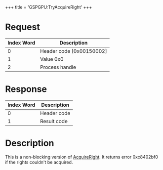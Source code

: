 +++
title = 'GSPGPU:TryAcquireRight'
+++

# Request

| Index Word | Description                |
|------------|----------------------------|
| 0          | Header code \[0x00150002\] |
| 1          | Value 0x0                  |
| 2          | Process handle             |

# Response

| Index Word | Description |
|------------|-------------|
| 0          | Header code |
| 1          | Result code |

# Description

This is a non-blocking version of
[AcquireRight](GSPGPU:AcquireRight "wikilink"). It returns error
0xc8402bf0 if the rights couldn't be acquired.